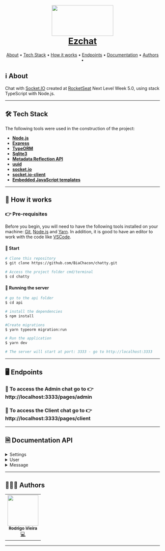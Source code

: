 <h1 align="center" style="color:#DC143C; font-weight:bold;">
     <img 
    src="https://i.ibb.co/SrhSFRY/ezchat.png"
    float="center"
    width="200" height="100"
    />
    <br/>
  <a href="#"> Ezchat </a>
</h1>

<p align="center">
 <a href="#ℹ%EF%B8%8F-about">About</a> •
 <a href="#-tech-stack">Tech Stack</a> •
 <a href="#-how-it-works">How it works</a> •
 <a href="#%EF%B8%8F-endpoints">Endpoints</a> •
 <a href="#-documentation-API">Documentation</a> •
 <a href="#-authors">Authors</a> •
</p>

## ℹ️ About

Chat with [Socket.IO](https://socket.io/) created at [RocketSeat](https://rocketseat.com.br/) Next Level Week 5.0, using stack TypeScript with Node.js.

---

## 🛠 Tech Stack

The following tools were used in the construction of the project:

- **[Node.js](https://nodejs.org/en/)**
- **[Express](https://expressjs.com/)**
- **[TypeORM](https://www.npmjs.com/package/typeorm)**
- **[Sqlite3](https://www.npmjs.com/package/sqlite3)**
- **[Metadata Reflection API](https://www.npmjs.com/package/reflect-metadata)**
- **[uuid](https://www.npmjs.com/package/uuid)**
- **[socket.io](https://www.npmjs.com/package/socket.io)**
- **[socket.io-client](https://www.npmjs.com/package/socket.io-client)**
- **[Embedded JavaScript templates](https://www.npmjs.com/package/ejs)**

---

## 🚀 How it works

### 👉 Pre-requisites

Before you begin, you will need to have the following tools installed on your machine: [Git](https://git-scm.com), [Node.js](https://nodejs.org/en/) and [Yarn](https://yarnpkg.com/). In addition, it is good to have an editor to work with the code like [VSCode](https://code.visualstudio.com/).

#### 🏁 Start

```bash
# Clone this repository
$ git clone https://github.com/BiaChacon/chatty.git

# Access the project folder cmd/terminal
$ cd chatty
```

#### 🎲 Running the server

```bash
# go to the api folder
$ cd api

# install the dependencies
$ npm install

#Create migrations
$ yarn typeorm migration:run

# Run the application
$ yarn dev

# The server will start at port: 3333 - go to http://localhost:3333

```

---

## 🖥️ Endpoints

### 💠 To access the Admin chat go to 👉 http://localhost:3333/pages/admin

### 💠 To access the Client chat go to 👉 http://localhost:3333/pages/client

---

## 🗎 Documentation API

<details>
  <summary>Settings</summary>

### 📍 Create Settings [/settings] [POST]

#### **Request**

- Body

```bash
{
    "chat": "true",
    "username": "admin"
}
```

#### **Response 201 (application/json)**

```bash
[
  {
    "id": "admin_id",
    "username": "admin",
    "chat": "true",
    "updated_at": "2021-04-22T19:22:37.000Z",
    "created_at": "2021-04-22T19:22:37.000Z"
}
]
```

### 📍 Update Settings [/settings/admin] [PUT]

#### **Request**

- Body

```bash
{
    "chat": "false"
}
```

#### **Response 201**

 </details>

<details>
  <summary>User</summary>

### 📍Create User [/users] [POST]

#### **Request**

- Body

```bash
{
    "email": "example@email.com"
}
```

#### **Response 201 (application/json)**

```bash
[
 {
    "id": "user_id",
    "email": "example@email.com",
    "created_at": "2021-04-22T19:37:24.000Z"
}
]
```

 </details>

<details>
  <summary>Message</summary>

### 📍Send Message [/messages] [POST]

#### **Request**

- Body

```bash
{
    "user_id": "user_id",
    "text": "message"
}
```

#### **Response 201 (application/json)**

```bash
[
  {
    "id": "message_id",
    "text": "message",
    "user_id": "user_id",
    "created_at": "2021-04-23T19:40:02.000Z"
  }
]
```

### 📍List Messages By User [/messages/:user_id] [GET]

#### **Response 201 (application/json)**

```bash
[
  {
    "id": "message_id",
    "admin_id": "admin_id",
    "text": "message",
    "user_id": "user_id",
    "created_at": "2021-04-22T19:40:02.000Z",
    "user": {
      "id": "user_id",
      "email": "example@email.com",
      "created_at": "2021-04-22T19:37:24.000Z"
    }
  }
]
```

</details>

---

## 👩🏽‍💻 Authors

<table>
  <tr>
    <td align="center"><a href="https://github.com/RodrigoJVieira"><img src="https://i.ibb.co/gWFykqN/ezchat.png" width="100px;" alt=""/><br /><sub><b>Rodrigo Vieira</b></sub></a><br /><a href="https://github.com/RodrigoJVieira/ezchat" title="Code">💻</a></td>
  <tr>
</table>

---
